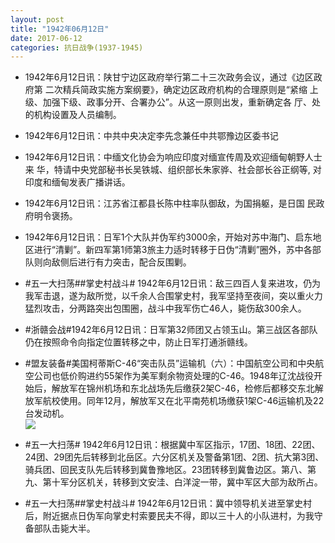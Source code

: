```yaml
---
layout: post
title: "1942年06月12日"
date: 2017-06-12
categories: 抗日战争(1937-1945)
---
```


<meta name="referrer" content="no-referrer" />

- 1942年6月12日讯：陕甘宁边区政府举行第二十三次政务会议，通过《边区政府第 二次精兵简政实施方案纲要》，确定边区政府机构的合理原则是“紧缩 上级、加强下级、政事分开、合署办公”。从这一原则出发，重新确定各 厅、处的机构设置及人员编制。 

- 1942年6月12日讯：中共中央决定李先念兼任中共鄂豫边区委书记 

- 1942年6月12日讯：中缅文化协会为响应印度对缅宣传周及欢迎缅甸朝野人士来 华，特请中央党部秘书长吴铁城、组织部长朱家骅、社会部长谷正纲等, 对印度和缅甸发表广播讲话。 

- 1942年6月12日讯：江苏省江都县长陈中柱率队御敌，为国捐躯，是日国 民政府明令褒扬。 

- 1942年6月12日讯：日军1个大队并伪军约3000余，开始对苏中海门、启东地区进行“清剿”。新四军第1师第3旅主力适时转移于日伪“清剿”圈外，苏中各部队则向敌侧后进行有力突击，配合反围剿。 

- #五一大扫荡##掌史村战斗# 1942年6月12日讯：敌三四百人复来进攻，仍为我军击退，遂为敌所觉，以千余人合围掌史村，我军坚持至夜间，突以重火力猛烈攻击，分两路突出包围圈，战斗中我军伤亡46人，毙伤敌300余人。 

- #浙赣会战#1942年6月12日讯：日军第32师团又占领玉山。第三战区各部队仍在按照命令向指定位置转移之中，防止日军打通浙赣线。 

- #盟友装备#美国柯蒂斯C-46“突击队员”运输机（六）：中国航空公司和中央航空公司也低价购进约55架作为美军剩余物资处理的C-46。1948年辽沈战役开始后，解放军在锦州机场和东北战场先后缴获2架C-46，检修后都移交东北解放军航校使用。同年12月，解放军又在北平南苑机场缴获1架C-46运输机及22台发动机。 <br/><img src="https://wx2.sinaimg.cn/large/aca367d8ly1fgi6s6gbwaj20b40hc0uu.jpg" />

- #五一大扫荡# 1942年6月12日讯：根据冀中军区指示，17团、18团、22团、24团、29团先后转移到北岳区。六分区机关及警备第1团、2团、抗大第3团、骑兵团、回民支队先后转移到冀鲁豫地区。23团转移到冀鲁边区。第八、第九、第十军分区机关，转移到文安洼、白洋淀一带，冀中军区大部为敌所占。 

- #五一大扫荡##掌史村战斗# 1942年6月12日讯：冀中领导机关进至掌史村后，附近据点日伪军向掌史村索要民夫不得，即以三十人的小队进村，为我守备部队击毙大半。 


